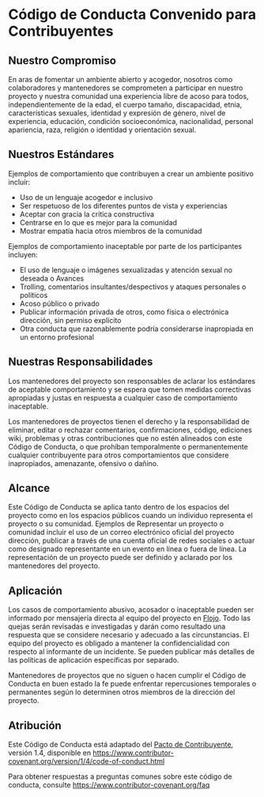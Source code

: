# Código de Conducta Convenido para Contribuyentes

## Nuestro Compromiso

En aras de fomentar un ambiente abierto y acogedor, nosotros como
colaboradores y mantenedores se comprometen a participar en nuestro proyecto y
nuestra comunidad una experiencia libre de acoso para todos, independientemente de la edad, el cuerpo
tamaño, discapacidad, etnia, características sexuales, identidad y expresión de género,
nivel de experiencia, educación, condición socioeconómica, nacionalidad, personal
apariencia, raza, religión o identidad y orientación sexual.

## Nuestros Estándares

Ejemplos de comportamiento que contribuyen a crear un ambiente positivo
incluír:

*   Uso de un lenguaje acogedor e inclusivo
*   Ser respetuoso de los diferentes puntos de vista y experiencias
*   Aceptar con gracia la crítica constructiva
*   Centrarse en lo que es mejor para la comunidad
*   Mostrar empatía hacia otros miembros de la comunidad

Ejemplos de comportamiento inaceptable por parte de los participantes incluyen:

*   El uso de lenguaje o imágenes sexualizadas y atención sexual no deseada o
    Avances
*   Trolling, comentarios insultantes/despectivos y ataques personales o políticos
*   Acoso público o privado
*   Publicar información privada de otros, como física o electrónica
    dirección, sin permiso explícito
*   Otra conducta que razonablemente podría considerarse inapropiada en un
    entorno profesional

## Nuestras Responsabilidades

Los mantenedores del proyecto son responsables de aclarar los estándares de aceptable
comportamiento y se espera que tomen medidas correctivas apropiadas y justas en
respuesta a cualquier caso de comportamiento inaceptable.

Los mantenedores de proyectos tienen el derecho y la responsabilidad de eliminar, editar o
rechazar comentarios, confirmaciones, código, ediciones wiki, problemas y otras contribuciones
que no estén alineados con este Código de Conducta, o que prohíban temporalmente o
permanentemente cualquier contribuyente para otros comportamientos que considere inapropiados,
amenazante, ofensivo o dañino.

## Alcance

Este Código de Conducta se aplica tanto dentro de los espacios del proyecto como en los espacios públicos
cuando un individuo representa el proyecto o su comunidad. Ejemplos de
Representar un proyecto o comunidad incluir el uso de un correo electrónico oficial del proyecto
dirección, publicar a través de una cuenta oficial de redes sociales o actuar como designado
representante en un evento en línea o fuera de línea. La representación de un proyecto puede ser
definido y aclarado por los mantenedores del proyecto.

## Aplicación

Los casos de comportamiento abusivo, acosador o inaceptable pueden ser
informado por mensajería directa al equipo del proyecto en [Flojo][Slack]. Todo
las quejas serán revisadas e investigadas y darán como resultado una respuesta que
se considere necesario y adecuado a las circunstancias. El equipo del proyecto es
obligado a mantener la confidencialidad con respecto al informante de un incidente.
Se pueden publicar más detalles de las políticas de aplicación específicas por separado.

Mantenedores de proyectos que no siguen o hacen cumplir el Código de Conducta en buen estado
la fe puede enfrentar repercusiones temporales o permanentes según lo determinen otros
miembros de la dirección del proyecto.

## Atribución

Este Código de Conducta está adaptado del [Pacto de Contribuyente][homepage], versión 1.4,
disponible en https://www.contributor-covenant.org/version/1/4/code-of-conduct.html

[Slack]: https://slack.datahubproject.io

[homepage]: https://www.contributor-covenant.org

Para obtener respuestas a preguntas comunes sobre este código de conducta, consulte
https://www.contributor-covenant.org/faq
